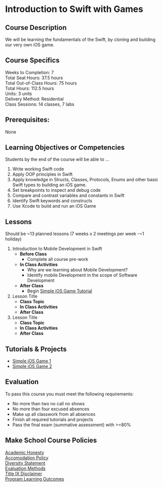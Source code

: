 # Introduction to Swift with Games

## Course Description

We will be learning the fundamentals of the Swift, by cloning and building our very own iOS game.

## Course Specifics

Weeks to Completion:  7 <br>
Total Seat Hours:  37.5 hours <br>
Total Out-of-Class Hours: 75 hours <br>
Total Hours: 112.5 hours <br>
Units:  3 units <br>
Delivery Method:  Residential <br>
Class Sessions:  14 classes, 7 labs

## Prerequisites:  

None <br>

## Learning Objectives or Competencies

Students by the end of the course will be able to ...

1. Write working Swift code
1. Apply OOP principles in Swift
1. Apply knowledge in Structs, Classes, Protocols, Enums and other basic Swift types to building an iOS game.
1. Set breakpoints to inspect and debug code
1. Compare and contrast variables and constants in Swift
1. Identify Swift keywords and constructs
1. Use Xcode to build and run an iOS Game


## Lessons

Should be ~13 planned lessons (7 weeks x 2 meetings per week -~1 holiday)

1. Introduction to Mobile Development in Swift
    - **Before Class**
      - Complete all course pre-work
    - **In Class Activities**
      - Why are we learning about Mobile Development?
      - Identify mobile Development in the scope of Software Development
    - **After Class**
      - Begin [Simple iOS Game Tutorial](www.google.com)
1. Lesson Title
    - **Class Topic**
    - **In Class Activities**
    - **After Class**
1. Lesson Title
    - **Class Topic**
    - **In Class Activities**
    - **After Class**

## Tutorials & Projects

- [Simple iOS Game 1]()
- [Simple iOS Game 2]()

## Evaluation

To pass this course you must meet the following requirements:

- No more than two no call no shows
- No more than four excused absences
- Make up all classwork from all absences
- Finish all required tutorials and projects
- Pass the final exam (summative assessment) with >=80%

## Make School Course Policies

[Academic Honesty](https://github.com/Product-College-Courses/Common-Syllabus-Sections/blob/master/Academic-Honesty-and-Plagiarism.md)<br>
[Accomodation Policy](https://github.com/Product-College-Courses/Common-Syllabus-Sections/blob/master/Accommodation-Policy.md)<br>
[Diversity Statement](https://github.com/Product-College-Courses/Common-Syllabus-Sections/blob/master/Diversity-Statement.md)<br>
[Evaluation Methods](https://github.com/Product-College-Courses/Common-Syllabus-Sections/blob/master/Evaluation-Methods.md)
<br>
[Title IX Disclaimer](https://github.com/Product-College-Courses/Common-Syllabus-Sections/blob/master/Evaluations-Title-X-Disclaimer.md)<br>
[Program Learning Outcomes](https://github.com/Product-College-Courses/Common-Syllabus-Sections/blob/master/Program-Learning-Outcomes.md)
